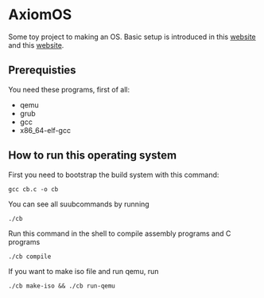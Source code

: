 # AxiomOS
Some toy project to making an OS. Basic setup is introduced in this [website](https://littleosbook.github.io/)
and this [website](https://os.phil-opp.com/edition-1/).

## Prerequisties
You need these programs, first of all:
- qemu
- grub
- gcc
- x86_64-elf-gcc

## How to run this operating system
First you need to bootstrap the build system with this command:
```console
gcc cb.c -o cb
```

You can see all suubcommands by running
```console
./cb
```

Run this command in the shell to compile assembly programs and C programs
```console
./cb compile
```

If you want to make iso file and run qemu, run
```console
./cb make-iso && ./cb run-qemu
```
